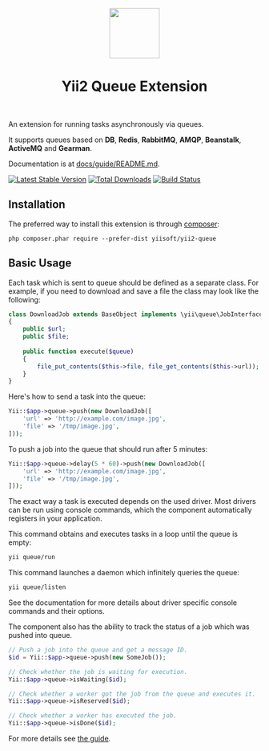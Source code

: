 <p align="center">
    <a href="https://github.com/yiisoft" target="_blank">
        <img src="https://avatars0.githubusercontent.com/u/993323" height="100px">
    </a>
    <h1 align="center">Yii2 Queue Extension</h1>
    <br>
</p>

An extension for running tasks asynchronously via queues.

It supports queues based on **DB**, **Redis**, **RabbitMQ**, **AMQP**, **Beanstalk**, **ActiveMQ** and **Gearman**.

Documentation is at [docs/guide/README.md](docs/guide/README.md).

[![Latest Stable Version](https://poser.pugx.org/yiisoft/yii2-queue/v/stable.svg)](https://packagist.org/packages/yiisoft/yii2-queue)
[![Total Downloads](https://poser.pugx.org/yiisoft/yii2-queue/downloads.svg)](https://packagist.org/packages/yiisoft/yii2-queue)
[![Build Status](https://travis-ci.com/yiisoft/yii2-queue.svg?branch=master)](https://travis-ci.com/yiisoft/yii2-queue)

Installation
------------

The preferred way to install this extension is through [composer](http://getcomposer.org/download/):

```
php composer.phar require --prefer-dist yiisoft/yii2-queue
```

Basic Usage
-----------

Each task which is sent to queue should be defined as a separate class.
For example, if you need to download and save a file the class may look like the following:

```php
class DownloadJob extends BaseObject implements \yii\queue\JobInterface
{
    public $url;
    public $file;
    
    public function execute($queue)
    {
        file_put_contents($this->file, file_get_contents($this->url));
    }
}
```

Here's how to send a task into the queue:

```php
Yii::$app->queue->push(new DownloadJob([
    'url' => 'http://example.com/image.jpg',
    'file' => '/tmp/image.jpg',
]));
```
To push a job into the queue that should run after 5 minutes:

```php
Yii::$app->queue->delay(5 * 60)->push(new DownloadJob([
    'url' => 'http://example.com/image.jpg',
    'file' => '/tmp/image.jpg',
]));
```

The exact way a task is executed depends on the used driver. Most drivers can be run using
console commands, which the component automatically registers in your application.

This command obtains and executes tasks in a loop until the queue is empty:

```sh
yii queue/run
```

This command launches a daemon which infinitely queries the queue:

```sh
yii queue/listen
```

See the documentation for more details about driver specific console commands and their options.

The component also has the ability to track the status of a job which was pushed into queue.

```php
// Push a job into the queue and get a message ID.
$id = Yii::$app->queue->push(new SomeJob());

// Check whether the job is waiting for execution.
Yii::$app->queue->isWaiting($id);

// Check whether a worker got the job from the queue and executes it.
Yii::$app->queue->isReserved($id);

// Check whether a worker has executed the job.
Yii::$app->queue->isDone($id);
```

For more details see [the guide](docs/guide/README.md).

